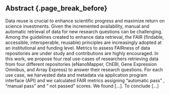 ## Abstract {.page_break_before}

Data reuse is crucial to enhance scientific progress and maximize return on science investments.
Given the incremented availability, manual and automatic retrieval of data for new research questions can be challenging.
Among the guidelines created to enhance data retrieval, the FAIR (findable, accessible, interoperable, reusable) principles are increasingly adopted at an institutional and funding level.
Metrics to assess FAIRness of data repositories are under study and contributions are highly encouraged.
In this work, we propose four real use-cases of researchers retrieving data from four different repositories (eNanoMapper, ChEBI, Gene Expression Omnibus, and Array Express) to answer their research questions.
For each use case, we harvested data and metadata via application program interface (API) and we calculated FAIR metrics assigning “automatic pass” , “manual pass” and “ not passed” scores.
We found [...]. To conclude [...]
